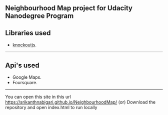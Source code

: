 ## Neighbourhood Map project for Udacity Nanodegree Program

## Libraries used
- [knockoutjs](http://knockoutjs.com/).
------------------------------------------------------------
## Api's used
- Google Maps.
- Foursquare.

-------------------------------------------------------------
You can open this site in this url https://srikanthnabigari.github.io/NeighbourhoodMap/
                (or)
Download the repository and open index.html to run locally